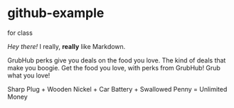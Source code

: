 # github-example
 for class

*Hey there!* I really, **really** like Markdown.


GrubHub perks give you deals on the food you love. The kind of deals that make you boogie. Get the food you love, with perks from GrubHub! Grub what you love!


Sharp Plug + Wooden Nickel + Car Battery + Swallowed Penny = Unlimited Money